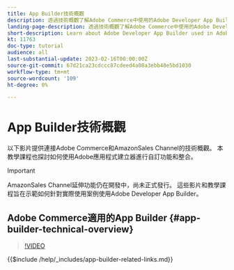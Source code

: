 ```yaml
---
title: App Builder技術概觀
description: 透過技術概觀了解Adobe Commerce中使用的Adobe Developer App Builder
landing-page-description: 透過技術概觀了解Adobe Commerce中使用的Adobe Developer App Builder
short-description: Learn about Adobe Developer App Builder used in Adobe Commerce with a technical overview
kt: 11763
doc-type: tutorial
audience: all
last-substantial-update: 2023-02-16T00:00:00Z
source-git-commit: 67d21ca23cdccc87cdeed4a08a3ebb48e5bd1030
workflow-type: tm+mt
source-wordcount: '109'
ht-degree: 0%

---
```



# App Builder技術概觀

以下影片提供連接Adobe Commerce和AmazonSales Channel的技術概觀。 本教學課程也探討如何使用Adobe應用程式建立器進行自訂功能和整合。

>[!IMPORTANT]
>
>AmazonSales Channel延伸功能仍在開發中，尚未正式發行。  這些影片和教學課程旨在示範如何針對實際使用案例使用Adobe Developer App Builder。


## Adobe Commerce適用的App Builder {#app-builder-technical-overview}

>[!VIDEO](https://video.tv.adobe.com/v/3413512)

{{$include /help/_includes/app-builder-related-links.md}}
